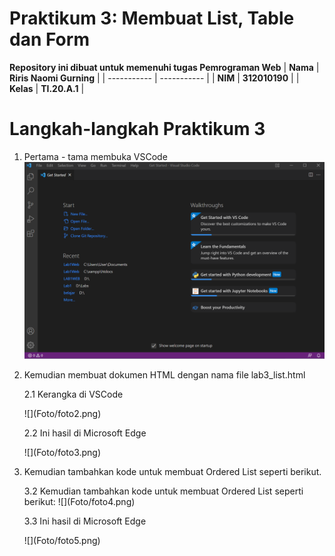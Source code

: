 # Praktikum 3: Membuat List, Table dan Form

<strong>Repository ini dibuat untuk memenuhi tugas Pemrograman Web</strong>
| <strong>Nama</strong>      | <strong>Riris Naomi Gurning</strong>  |
| ----------- | ----------- |
| <strong>NIM</strong>     | <strong>312010190</strong>       |
| <strong>Kelas</strong>   | <strong>TI.20.A.1</strong>        |

# Langkah-langkah Praktikum 3

1. Pertama - tama membuka VSCode
   ![](Foto/foto1.png)

2. Kemudian membuat dokumen HTML dengan nama file lab3_list.html
    <p>2.1 Kerangka di VSCode</p>
    ![](Foto/foto2.png)
    <p>2.2 Ini hasil di Microsoft Edge</p>
    ![](Foto/foto3.png)

3. Kemudian tambahkan kode untuk membuat Ordered List seperti berikut.
    <p>3.2 Kemudian tambahkan kode untuk membuat Ordered List seperti berikut:
    ![](Foto/foto4.png)
    <p>3.3 Ini hasil di Microsoft Edge</p>
    ![](Foto/foto5.png)